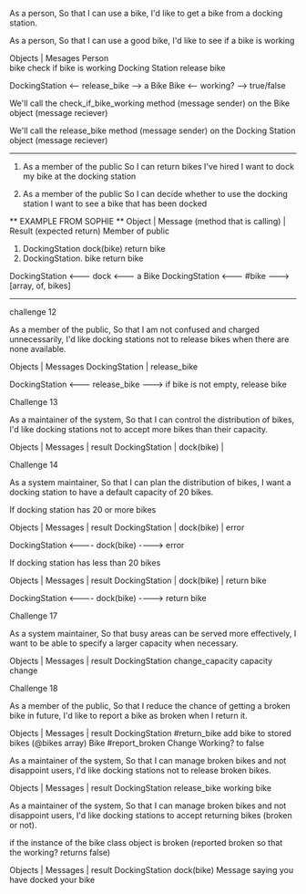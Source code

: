 
As a person,
So that I can use a bike,
I'd like to get a bike from a docking station.

As a person,
So that I can use a good bike,
I'd like to see if a bike is working


Objects           |    Mesages 
Person              
bike                check if bike is working 
Docking Station     release bike 

DockingStation <-- release_bike --> a Bike
Bike <-- working? --> true/false



We'll call the check_if_bike_working method (message sender) on the Bike object (message reciever) 

We'll call the release_bike method (message sender) on the Docking Station object (message reciever) 


----------

1) As a member of the public
So I can return bikes I've hired
I want to dock my bike at the docking station

2) As a member of the public
So I can decide whether to use the docking station
I want to see a bike that has been docked


** EXAMPLE FROM SOPHIE ** 
Object              |   Message (method that is calling)  | Result (expected return)
Member of public
1) DockingStation                  dock(bike)                 return bike 
2) DockingStation.                 bike                       return bike 


DockingStation <--- dock <--- a Bike 
DockingStation <--- #bike ---> [array, of, bikes]
 

 -----


challenge 12

As a member of the public,
So that I am not confused and charged unnecessarily,
I'd like docking stations not to release bikes when there are none available.


Objects          | Messages 
DockingStation   | release_bike 

DockingStation <--- release_bike ---> if bike is not empty, release bike 


Challenge 13 

As a maintainer of the system,
So that I can control the distribution of bikes,
I'd like docking stations not to accept more bikes than their capacity.


Objects          | Messages   | result 
DockingStation   | dock(bike) | 



Challenge 14 

As a system maintainer,
So that I can plan the distribution of bikes,
I want a docking station to have a default capacity of 20 bikes.

If docking station has 20 or more bikes 

Objects           | Messages     | result 
DockingStation    | dock(bike)   | error 

DockingStation <---- dock(bike) ----> error 

If docking station has less than 20 bikes 

Objects           | Messages     | result 
DockingStation    | dock(bike)   | return bike 

DockingStation <---- dock(bike) ----> return bike 



Challenge 17 

As a system maintainer,
So that busy areas can be served more effectively,
I want to be able to specify a larger capacity when necessary.

Objects           | Messages          | result 
DockingStation      change_capacity   capacity change

Challenge 18 

As a member of the public,
So that I reduce the chance of getting a broken bike in future,
I'd like to report a bike as broken when I return it.

Objects           | Messages          | result 
DockingStation      #return_bike        add bike to stored bikes (@bikes array)
Bike                #report_broken      Change Working? to false 


As a maintainer of the system,
So that I can manage broken bikes and not disappoint users,
I'd like docking stations not to release broken bikes.


Objects           | Messages          | result 
DockingStation      release_bike        working bike 



As a maintainer of the system,
So that I can manage broken bikes and not disappoint users,
I'd like docking stations to accept returning bikes (broken or not).

if the instance of the bike class object is broken (reported broken so that the working? returns false)

Objects           | Messages          | result 
DockingStation      dock(bike)          Message saying you have docked your bike

